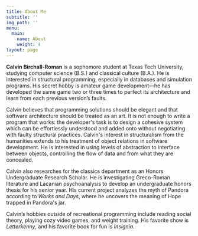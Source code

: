 ```yaml
---
title: About Me
subtitle: ''
img_path: ''
menu:
  main:
    name: About
    weight: 4
layout: page
---
```

**Calvin Birchall-Roman** is a sophomore student at Texas Tech University, studying computer science (B.S.) and classical culture (B.A.). He is interested in structural programming, especially in databases and simulation programs. His secret hobby is amateur game development—he has developed the same game two or three times to perfect its architecture and learn from each previous version’s faults.

Calvin believes that programming solutions should be elegant and that software architecture should be treated as an art. It is not enough to write a program that works: the developer's task is to design a cohesive system which can be effortlessly understood and added onto without negotiating with faulty structural practices. Calvin's interest in structuralism from the humanities extends to his treatment of object relations in software development. He is interested in using levels of abstraction to interface between objects, controlling the flow of data and from what they are concealed.

Calvin also researches for the classics department as an Honors Undergraduate Research Scholar. He is investigating Greco-Roman literature and Lacanian psychoanalysis to develop an undergraduate honors thesis for his senior year. His current project analyzes the myth of Pandora according to *Works and Days*, where he uncovers the meaning of Hope trapped in Pandora's jar.

Calvin’s hobbies outside of recreational programming include reading social theory, playing cozy video games, and weight training. His favorite show is *Letterkenny*, and his favorite book for fun is *Insignia*.
